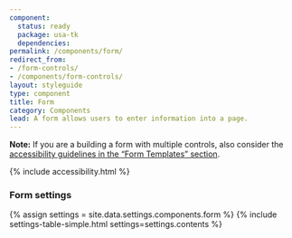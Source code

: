 ```yaml
---
component:
  status: ready
  package: usa-tk
  dependencies:
permalink: /components/form/
redirect_from:
- /form-controls/
- /components/form-controls/
layout: styleguide
type: component
title: Form
category: Components
lead: A form allows users to enter information into a page.
---
```


<div class="site-note"><strong>Note:</strong> If you are a building a form with multiple controls, also consider the <a href="{{ site.baseurl }}/form-templates/">accessibility guidelines in the “Form Templates” section</a>.</div>

{% include accessibility.html %}
<div id="settings" class="site-component-section">
  <h3>Form settings</h3>
  {% assign settings = site.data.settings.components.form %}
  {% include settings-table-simple.html
    settings=settings.contents
  %}
</div>